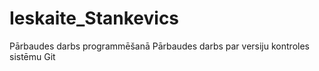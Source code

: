 # Ieskaite_Stankevics
Pārbaudes darbs programmēšanā
Pārbaudes darbs par versiju kontroles sistēmu Git
